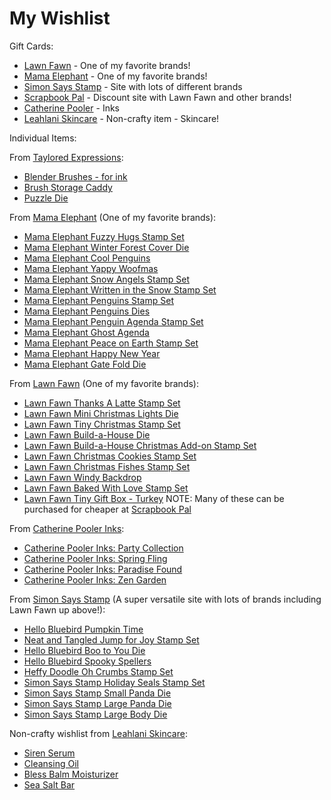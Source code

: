 # My Wishlist 
Gift Cards:
* [Lawn Fawn](http://www.lawnfawn.com) -  One of my favorite brands!
* [Mama Elephant](http://www.mamaelephant.com) - One of my favorite brands!
* [Simon Says Stamp](http://www.simonsaysstamp.com) - Site with lots of different brands
* [Scrapbook Pal](http://www.scrapbookpal.com) - Discount site with Lawn Fawn and other brands!
* [Catherine Pooler](http://www.catherinepooler.com) - Inks
* [Leahlani Skincare](http://www.leahlani.com) - Non-crafty item - Skincare!

Individual Items:

From [Taylored Expressions](https://www.tayloredexpressions.com/):
* [Blender Brushes - for ink](https://www.tayloredexpressions.com/pre-order-te-blender-brushes/)
* [Brush Storage Caddy](https://www.tayloredexpressions.com/pre-order-te-blender-brushes-storage-caddy/)
* [Puzzle Die](https://www.tayloredexpressions.com/puzzled-cutting-plate-mixed-media-die/)

From [Mama Elephant](http://mamaelephant.com/) (One of my favorite brands):
* [Mama Elephant Fuzzy Hugs Stamp Set](https://mamaelephant.com/products/fuzzy-hugs)
* [Mama Elephant Winter Forest Cover Die](https://mamaelephant.com/products/winter-forest-cover-creative-cuts)
* [Mama Elephant Cool Penguins](https://mamaelephant.com/products/cool-penguins)
* [Mama Elephant Yappy Woofmas](https://mamaelephant.com/products/yappy-woofmas)
* [Mama Elephant Snow Angels Stamp Set](https://mamaelephant.com/products/snow-angels)
* [Mama Elephant Written in the Snow Stamp Set](https://mamaelephant.com/products/written-in-the-snow)
* [Mama Elephant Penguins Stamp Set](https://mamaelephant.com/products/the-penguins-waddle)
* [Mama Elephant Penguins Dies](https://mamaelephant.com/products/the-penguins-waddle-creative-cuts)
* [Mama Elephant Penguin Agenda Stamp Set](https://mamaelephant.com/products/little-penguin-agenda)
* [Mama Elephant Ghost Agenda](https://mamaelephant.com/products/little-boo-agenda)
* [Mama Elephant Peace on Earth Stamp Set](https://mamaelephant.com/products/peaceful-wishes)
* [Mama Elephant Happy New Year](https://mamaelephant.com/products/happy-new-year-wishes)
* [Mama Elephant Gate Fold Die](https://mamaelephant.com/collections/stand-alone-cuts/products/gatefold-x-fence-creative-cuts)

From [Lawn Fawn](http://www.lawnfawn.com/) (One of my favorite brands):
* [Lawn Fawn Thanks A Latte Stamp Set](https://www.lawnfawn.com/products/thanks-a-latte)
* [Lawn Fawn Mini Christmas Lights Die](https://www.lawnfawn.com/collections/new-arrivals/products/mini-string-of-lights)
* [Lawn Fawn Tiny Christmas Stamp Set](https://www.lawnfawn.com/collections/new-arrivals/products/tiny-christmas)
* [Lawn Fawn Build-a-House Die](https://www.lawnfawn.com/collections/new-arrivals/products/build-a-house)
* [Lawn Fawn Build-a-House Christmas Add-on Stamp Set](https://www.lawnfawn.com/collections/new-arrivals/products/build-a-house-christmas-add-on)
* [Lawn Fawn Christmas Cookies Stamp Set](https://www.lawnfawn.com/collections/new-arrivals/products/how-you-bean-christmas-cookie-add-on)
* [Lawn Fawn Christmas Fishes Stamp Set](https://www.lawnfawn.com/collections/new-arrivals/products/christmas-fishes)
* [Lawn Fawn Windy Backdrop](https://www.lawnfawn.com/products/stitched-windy-backdrop)
* [Lawn Fawn Baked With Love Stamp Set](https://www.lawnfawn.com/products/baked-with-love)
* [Lawn Fawn Tiny Gift Box - Turkey](https://www.lawnfawn.com/collections/new-arrivals/products/tiny-gift-box-peacock-and-turkey-add-on)
NOTE: Many of these can be purchased for cheaper at [Scrapbook Pal](http://www.scrapbookpal.com/) 

From [Catherine Pooler Inks](https://shop.catherinepooler.com/):
* [Catherine Pooler Inks: Party Collection](https://shop.catherinepooler.com/collections/ink/products/party-collection-life-of-the-party-ink-pads-bundle)
* [Catherine Pooler Inks: Spring Fling](https://shop.catherinepooler.com/collections/ink/products/party-collection-spring-fling-ink-pad-bundle)
* [Catherine Pooler Inks: Paradise Found](https://shop.catherinepooler.com/collections/ink/products/spa-collection-paradise-found-ink-pads-bundle)
* [Catherine Pooler Inks: Zen Garden](https://shop.catherinepooler.com/collections/ink/products/spa-collection-zen-garden-ink-pads-bundle)

From [Simon Says Stamp](http://www.simonsaysstamp.com) (A super versatile site with lots of brands including Lawn Fawn up above!):
* [Hello Bluebird Pumpkin Time](https://www.simonsaysstamp.com/product/Hello-Bluebird-PUMPKIN-TIME-Clear-Stamps-hb2218-hb2218)
* [Neat and Tangled Jump for Joy Stamp Set](https://www.simonsaysstamp.com/product?id=428928)
* [Hello Bluebird Boo to You Die](https://www.simonsaysstamp.com/product/Hello-Bluebird-BOO-TO-YOU-Die-hb2224-hb2224)
* [Hello Bluebird Spooky Spellers](https://www.simonsaysstamp.com/product/Hello-Bluebird-SPOOKY-SPELLERS-Clear-Stamps-hb2220-hb2220)
* [Heffy Doodle Oh Crumbs Stamp Set](https://www.simonsaysstamp.com/product?id=429302)
* [Simon Says Stamp Holiday Seals Stamp Set](https://www.simonsaysstamp.com/product?id=443714)
* [Simon Says Stamp Small Panda Die](https://www.simonsaysstamp.com/product?id=386587)
* [Simon Says Stamp Large Panda Die](https://www.simonsaysstamp.com/product?id=422972)
* [Simon Says Stamp Large Body Die](https://www.simonsaysstamp.com/product?id=422990)

Non-crafty wishlist from [Leahlani Skincare](https://www.leahlaniskincare.com/):
* [Siren Serum](https://www.leahlaniskincare.com/collections/serums/products/siren-serum)
* [Cleansing Oil](https://www.leahlaniskincare.com/collections/cleanser/products/collections-cleanser-products-pamplemousse-tropical-enzyme-cleansing-oil)
* [Bless Balm Moisturizer](https://www.leahlaniskincare.com/collections/moisturize/products/bless-balm)
* [Sea Salt Bar](https://www.leahlaniskincare.com/products/bless-beauty-bar-sea-salt-soap)
